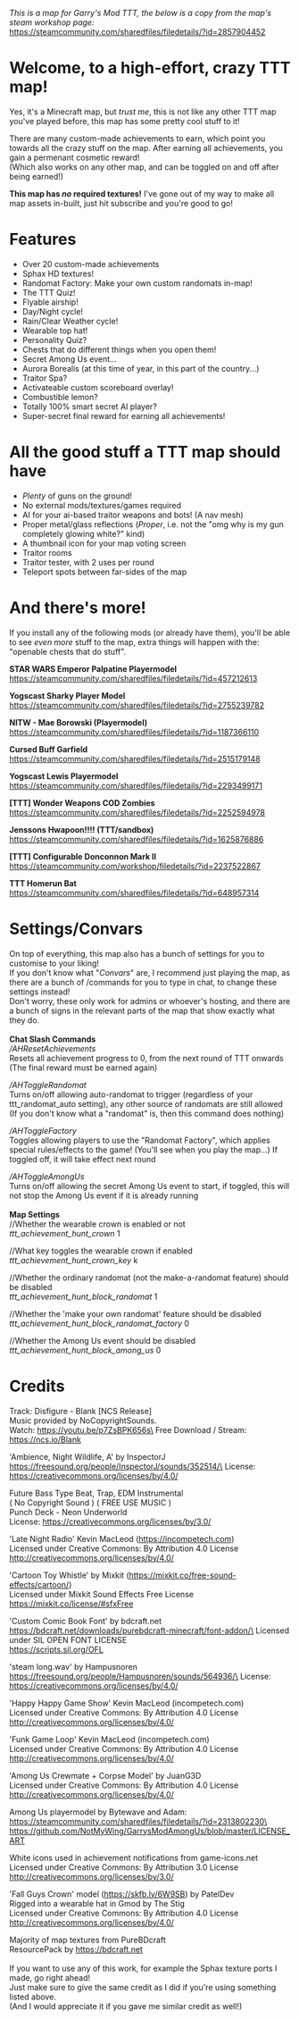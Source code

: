 _This is a map for Garry's Mod TTT, the below is a copy from the map's steam workshop page:_ https://steamcommunity.com/sharedfiles/filedetails/?id=2857904452

# Welcome, to a high-effort, crazy TTT map!

Yes, it's a Minecraft map, but _trust me_, this is not like any other TTT map you've played before, this map has some pretty cool stuff to it!

There are many custom-made achievements to earn, which point you towards all the crazy stuff on the map. After earning all achievements, you gain a permenant cosmetic reward!\
(Which also works on any other map, and can be toggled on and off after being earned!)

__This map has *no* required textures!__ I've gone out of my way to make all map assets in-built, just hit subscribe and you're good to go!

# Features
- Over 20 custom-made achievements
- Sphax HD textures!
- Randomat Factory: Make your own custom randomats in-map!
- The TTT Quiz!
- Flyable airship!
- Day/Night cycle!
- Rain/Clear Weather cycle!
- Wearable top hat!
- Personality Quiz?
- Chests that do different things when you open them!
- Secret Among Us event...
- Aurora Borealis (at this time of year, in this part of the country...)
- Traitor Spa?
- Activateable custom scoreboard overlay!
- Combustible lemon?
- Totally 100% smart secret AI player?
- Super-secret final reward for earning all achievements!

# All the good stuff a TTT map should have
- _Plenty_ of guns on the ground!
- No external mods/textures/games required
- AI for your ai-based traitor weapons and bots! (A nav mesh)
- Proper metal/glass reflections (_Proper_, i.e. not the "omg why is my gun completely glowing white?" kind)
- A thumbnail icon for your map voting screen
- Traitor rooms
- Traitor tester, with 2 uses per round
- Teleport spots between far-sides of the map

# And there's more!
If you install any of the following mods (or already have them), you'll be able to see _even more_ stuff to the map, extra things will happen with the: "openable chests that do stuff".

__STAR WARS Emperor Palpatine Playermodel__\
https://steamcommunity.com/sharedfiles/filedetails/?id=457212613

__Yogscast Sharky Player Model__\
https://steamcommunity.com/sharedfiles/filedetails/?id=2755239782

__NITW - Mae Borowski (Playermodel)__\
https://steamcommunity.com/sharedfiles/filedetails/?id=1187366110

__Cursed Buff Garfield__\
https://steamcommunity.com/sharedfiles/filedetails/?id=2515179148

__Yogscast Lewis Playermodel__\
https://steamcommunity.com/sharedfiles/filedetails/?id=2293499171

__[TTT] Wonder Weapons COD Zombies__\
https://steamcommunity.com/sharedfiles/filedetails/?id=2252594978

__Jenssons Hwapoon!!!! (TTT/sandbox)__\
https://steamcommunity.com/sharedfiles/filedetails/?id=1625876886

__[TTT] Configurable Donconnon Mark II__\
https://steamcommunity.com/workshop/filedetails/?id=2237522867

__TTT Homerun Bat__\
https://steamcommunity.com/sharedfiles/filedetails/?id=648957314


# Settings/Convars
On top of everything, this map also has a bunch of settings for you to customise to your liking!\
If you don't know what "_Convars_" are, I recommend just playing the map, as there are a bunch of /commands for you to type in chat, to change these settings instead!\
Don't worry, these only work for admins or whoever's hosting, and there are a bunch of signs in the relevant parts of the map that show exactly what they do.
\
\
__Chat Slash Commands__\
_/AHResetAchievements_\
Resets all achievement progress to 0, from the next round of TTT onwards\
(The final reward must be earned again)

_/AHToggleRandomat_\
Turns on/off allowing auto-randomat to trigger (regardless of your ttt_randomat_auto setting), any other source of randomats are still allowed\
(If you don't know what a "randomat" is, then this command does nothing)

_/AHToggleFactory_\
Toggles allowing players to use the "Randomat Factory", which applies special rules/effects to the game! (You'll see when you play the map...) If toggled off, it will take effect next round

_/AHToggleAmongUs_\
Turns on/off allowing the secret Among Us event to start, if toggled, this will not stop the Among Us event if it is already running
\
\
__Map Settings__\
//Whether the wearable crown is enabled or not\
_ttt_achievement_hunt_crown_ 1

//What key toggles the wearable crown if enabled\
_ttt_achievement_hunt_crown_key_ k

//Whether the ordinary randomat (not the make-a-randomat feature) should be disabled\
_ttt_achievement_hunt_block_randomat_ 1

//Whether the 'make your own randomat' feature should be disabled\
_ttt_achievement_hunt_block_randomat_factory_ 0

//Whether the Among Us event should be disabled\
_ttt_achievement_hunt_block_among_us_ 0


# Credits
Track: Disfigure - Blank [NCS Release]\
Music provided by NoCopyrightSounds.\
Watch: https://youtu.be/p7ZsBPK656s\
Free Download / Stream: https://ncs.io/Blank

'Ambience, Night Wildlife, A' by InspectorJ\
https://freesound.org/people/InspectorJ/sounds/352514/\
License: https://creativecommons.org/licenses/by/4.0/

Future Bass Type Beat, Trap, EDM Instrumental\
( No Copyright Sound ) ( FREE USE MUSIC )\
Punch Deck - Neon Underworld\
License: https://creativecommons.org/licenses/by/3.0/

'Late Night Radio' Kevin MacLeod (https://incompetech.com)\
Licensed under Creative Commons: By Attribution 4.0 License\
http://creativecommons.org/licenses/by/4.0/

'Cartoon Toy Whistle' by Mixkit (https://mixkit.co/free-sound-effects/cartoon/)\
Licensed under Mixkit Sound Effects Free License\
https://mixkit.co/license/#sfxFree

'Custom Comic Book Font' by bdcraft.net\
https://bdcraft.net/downloads/purebdcraft-minecraft/font-addon/\
Licensed under SIL OPEN FONT LICENSE\
https://scripts.sil.org/OFL

'steam long.wav' by Hampusnoren\
https://freesound.org/people/Hampusnoren/sounds/564936/\
License: https://creativecommons.org/licenses/by/4.0/

'Happy Happy Game Show' Kevin MacLeod (incompetech.com)\
Licensed under Creative Commons: By Attribution 4.0 License\
http://creativecommons.org/licenses/by/4.0/

'Funk Game Loop' Kevin MacLeod (incompetech.com)\
Licensed under Creative Commons: By Attribution 4.0 License\
http://creativecommons.org/licenses/by/4.0/

'Among Us Crewmate + Corpse Model' by JuanG3D\
Licensed under Creative Commons: By Attribution 4.0 License\
http://creativecommons.org/licenses/by/4.0/

Among Us playermodel by Bytewave and Adam:\
https://steamcommunity.com/sharedfiles/filedetails/?id=2313802230\
https://github.com/NotMyWing/GarrysModAmongUs/blob/master/LICENSE_ART

White icons used in achievement notifications from game-icons.net\
Licensed under Creative Commons: By Attribution 3.0 License\
http://creativecommons.org/licenses/by/3.0/

'Fall Guys Crown' model (https://skfb.ly/6W9SB) by PatelDev\
Rigged into a wearable hat in Gmod by The Stig\
Licensed under Creative Commons: By Attribution 4.0 License\
http://creativecommons.org/licenses/by/4.0/

Majority of map textures from PureBDcraft\
ResourcePack by https://bdcraft.net
\
\
If you want to use any of this work, for example the Sphax texture ports I made, go right ahead!\
Just make sure to give the same credit as I did if you're using something listed above.\
(And I would appreciate it if you gave me similar credit as well!)